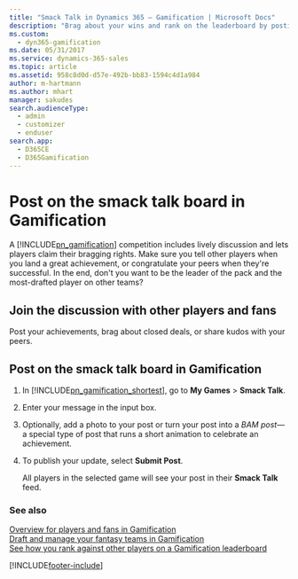 ```yaml
---
title: "Smack Talk in Dynamics 365 – Gamification | Microsoft Docs"
description: "Brag about your wins and rank on the leaderboard by posting on the smack talk board."
ms.custom: 
  - dyn365-gamification
ms.date: 05/31/2017
ms.service: dynamics-365-sales
ms.topic: article
ms.assetid: 958c8d0d-d57e-492b-bb83-1594c4d1a984
author: m-hartmann
ms.author: mhart
manager: sakudes
search.audienceType: 
  - admin
  - customizer
  - enduser
search.app: 
  - D365CE
  - D365Gamification
---
```

# Post on the smack talk board in Gamification

A [!INCLUDE[pn_gamification](../includes/pn-gamification.md)] competition includes lively discussion and lets players claim their bragging rights. Make sure you tell other players when you land a great achievement, or congratulate your peers when they're successful. In the end, don't you want to be the leader of the pack and the most-drafted player on other teams?  
  
## Join the discussion with other players and fans  
 Post your achievements, brag about closed deals, or share kudos with your peers.
  
## Post on the smack talk board in Gamification  
  
1. In [!INCLUDE[pn_gamification_shortest](../includes/pn-gamification-shortest.md)], go to **My Games** > **Smack Talk**.  
  
2. Enter your message in the input box.  
  
3. Optionally, add a photo to your post or turn your post into a *BAM post*—a special type of post that runs a short animation to celebrate an achievement.  
  
4. To publish your update, select **Submit Post**.  
  
   All players in the selected game will see your post in their **Smack Talk** feed.  
  
### See also

 [Overview for players and fans in Gamification](for-players-fans.md)  
 [Draft and manage your fantasy teams in Gamification](manage-fantasy-team.md)  
 [See how you rank against other players on a Gamification leaderboard](view-leaderboard.md)


[!INCLUDE[footer-include](../includes/footer-banner.md)]